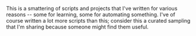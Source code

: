 This is a smattering of scripts and projects that I've written for various reasons -- some for learning, some for automating something. I've of course written a lot more scripts than this; consider this a curated sampling that I'm sharing because someone might find them useful.

